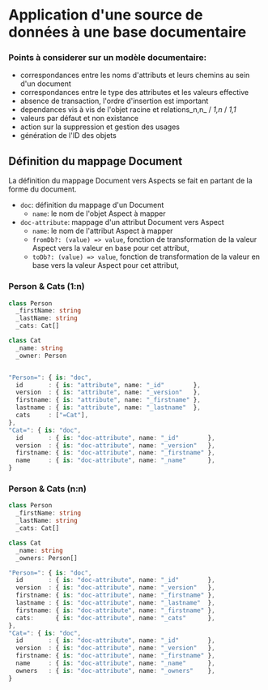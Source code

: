 Application d'une source de données à une base documentaire
==================================================

### Points à considerer sur un modèle documentaire:

 - correspondances entre les noms d'attributs et leurs chemins au sein d'un document
 - correspondances entre le type des attributes et les valeurs effective
 - absence de transaction, l'ordre d'insertion est important
 - dependances vis à vis de l'objet racine et relations_n,n_ / _1,n_ / _1,1_
 - valeurs par défaut et non existance
 - action sur la suppression et gestion des usages
 - génération de l'ID des objets

## Définition du mappage Document

La définition du mappage Document vers Aspects se fait en partant de la forme du document.

 - `doc`: définition du mappage d'un Document
   - `name`: le nom de l'objet Aspect à mapper
 - `doc-attribute`: mappage d'un attribut Document vers Aspect
   - `name`: le nom de l'attribut Aspect à mapper
   - `fromDb?: (value) => value`, fonction de transformation de la valeur Aspect vers la valeur en base pour cet attribut,
   - `toDb?: (value) => value`, fonction de transformation de la valeur en base vers la valeur Aspect pour cet attribut,

### Person & Cats (1:n)

```ts
class Person
  _firstName: string
  _lastName: string
  _cats: Cat[]

class Cat
  _name: string
  _owner: Person


"Person=": { is: "doc",
  id       : { is: "attribute", name: "_id"        },
  version  : { is: "attribute", name: "_version"   },
  firstname: { is: "attribute", name: "_firstname" },
  lastname : { is: "attribute", name: "_lastname"  },
  cats     : ["=Cat"],
},
"Cat=": { is: "doc",
  id       : { is: "doc-attribute", name: "_id"        },
  version  : { is: "doc-attribute", name: "_version"   },
  firstname: { is: "doc-attribute", name: "_firstname" },
  name     : { is: "doc-attribute", name: "_name"      },
}
```

### Person & Cats (n:n)

```ts
class Person
  _firstName: string
  _lastName: string
  _cats: Cat[]

class Cat
  _name: string
  _owners: Person[]

"Person=": { is: "doc",
  id       : { is: "doc-attribute", name: "_id"        },
  version  : { is: "doc-attribute", name: "_version"   },
  firstname: { is: "doc-attribute", name: "_firstname" },
  lastname : { is: "doc-attribute", name: "_lastname"  },
  firstname: { is: "doc-attribute", name: "_firstname" },
  cats:      { is: "doc-attribute", name: "_cats"      },
},
"Cat=": { is: "doc",
  id       : { is: "doc-attribute", name: "_id"        },
  version  : { is: "doc-attribute", name: "_version"   },
  firstname: { is: "doc-attribute", name: "_firstname" },
  name     : { is: "doc-attribute", name: "_name"      },
  owners   : { is: "doc-attribute", name: "_owners"    },
}
```
